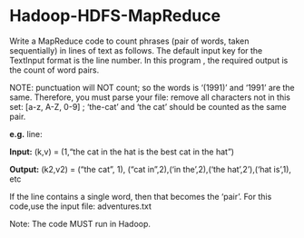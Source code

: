 # Hadoop-HDFS-MapReduce

Write a MapReduce code to count phrases (pair of words, taken sequentially) in lines of text as follows. The default input key for the TextInput format is the line number. In this program , the required output is the count of word pairs. 

NOTE: punctuation will NOT count; so the words is ‘(1991)’ and ‘1991’ are the same. Therefore, you must parse your file: remove all characters not in this set: [a-z, A-Z, 0-9] ; ‘the-cat’ and ‘the cat’ should be counted as the same pair.

<b>e.g.</b> line:

<b>Input:</b> (k,v) = (1,“the cat in the hat is the best cat in the hat”)

<b>Output:</b> (k2,v2) = (“the cat”, 1), (“cat in”,2),(‘in the’,2),(‘the hat’,2’),(‘hat is’,1), etc

If the line contains a single word, then that becomes the ‘pair’.
For this code,use the input file: adventures.txt

Note: The code MUST run in Hadoop.
